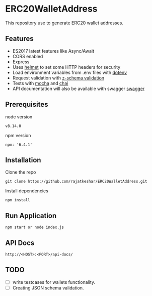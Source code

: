# ERC20WalletAddress

This repository use to generate ERC20 wallet addresses.

## Features

 - ES2017 latest features like Async/Await
 - CORS enabled
 - Express
 - Uses [helmet](https://github.com/helmetjs/helmet) to set some HTTP headers for security
 - Load environment variables from .env files with [dotenv](https://github.com/motdotla/dotenv)
 - Request validation with [z-schema validation](https://github.com/zaggino/z-schema)
 - Tests with [mocha](https://mochajs.org) and [chai](http://chaijs.com)
 - API documentation will also be available with swagger [swagger](https://swagger.io/)

## Prerequisites

node version
```
v8.14.0
```

npm version
```
npm: '6.4.1'
```
## Installation

Clone the repo
```
git clone https://github.com/rajatkeshar/ERC20WalletAddress.git
```
Install dependencies
```
npm install
```

## Run Application

```
npm start or node index.js
```
## API Docs

```
http://<HOST>:<PORT>/api-docs/
```

## TODO

- [ ] write testcases for wallets functionality.
- [ ] Creating JSON schema validation.
